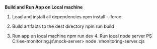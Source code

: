 **Build and Run App on Local machine**
1. Load and install all dependencies
   npm install --force
2. Build artifacts to the dest directory
   npm run build

3. Run app on local machine
    npm run dev
   4. Run local node server
   PS C:\iee-monitoring.js\mock-server> node .\monitoring-server.cjs
